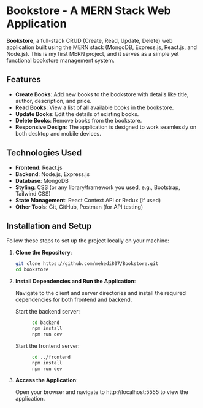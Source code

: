 # Bookstore - A MERN Stack Web Application

**Bookstore**, a full-stack CRUD (Create, Read, Update, Delete) web application built using the MERN stack (MongoDB, Express.js, React.js, and Node.js). This is my first MERN project, and it serves as a simple yet functional bookstore management system.

## Features

- **Create Books**: Add new books to the bookstore with details like title, author, description, and price.
- **Read Books**: View a list of all available books in the bookstore.
- **Update Books**: Edit the details of existing books.
- **Delete Books**: Remove books from the bookstore.
- **Responsive Design**: The application is designed to work seamlessly on both desktop and mobile devices.

## Technologies Used

- **Frontend**: React.js
- **Backend**: Node.js, Express.js
- **Database**: MongoDB
- **Styling**: CSS (or any library/framework you used, e.g., Bootstrap, Tailwind CSS)
- **State Management**: React Context API or Redux (if used)
- **Other Tools**: Git, GitHub, Postman (for API testing)

## Installation and Setup

Follow these steps to set up the project locally on your machine:

1. **Clone the Repository**:
   ```bash
   git clone https://github.com/mehedi807/Bookstore.git
   cd bookstore
   ```
   
2. **Install Dependencies and Run the Application**:

   Navigate to the client and server directories and install the required dependencies for both frontend and backend.

   Start the backend server:
   ```bash
         cd backend
         npm install
         npm run dev
   ```
   
   Start the frontend server:
   ```bash
         cd ../frontend
         npm install
         npm run dev
   ```

4. **Access the Application**:

   Open your browser and navigate to http://localhost:5555 to view the application.

